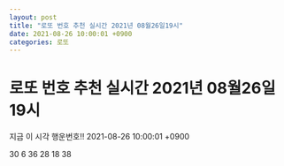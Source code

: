 ```yaml
---
layout: post
title: "로또 번호 추천 실시간 2021년 08월26일19시"
date: 2021-08-26 10:00:01 +0900
categories: 로또
---
```


# 로또 번호 추천 실시간 2021년 08월26일19시

지금 이 시각 행운번호!! 2021-08-26 10:00:01 +0900

 30  6  36  28  18  38 

